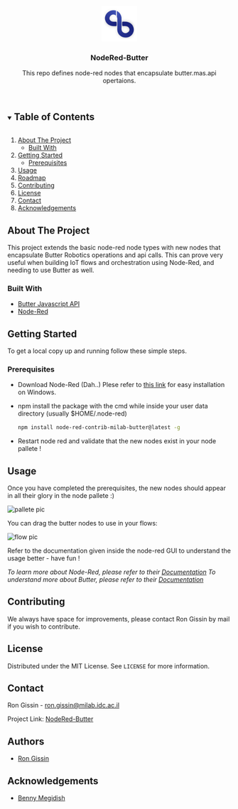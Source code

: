 
<!-- PROJECT LOGO -->
<br />
<p align="center">
  <a href="https://github.com/idc-milab/NodeRed-Butter/">
    <img src="icons/butter-logo.png" alt="Logo" width="80" height="80">
  </a>

  <h3 align="center">NodeRed-Butter</h3>

  <p align="center">
    This repo defines node-red nodes that encapsulate butter.mas.api opertaions.
    <br />
    <br />
  </p>
</p>



<!-- TABLE OF CONTENTS -->
<details open="open">
  <summary><h2 style="display: inline-block">Table of Contents</h2></summary>
  <ol>
    <li>
      <a href="#about-the-project">About The Project</a>
      <ul>
        <li><a href="#built-with">Built With</a></li>
      </ul>
    </li>
    <li>
      <a href="#getting-started">Getting Started</a>
      <ul>
        <li><a href="#prerequisites">Prerequisites</a></li>
      </ul>
    </li>
    <li><a href="#usage">Usage</a></li>
    <li><a href="#roadmap">Roadmap</a></li>
    <li><a href="#contributing">Contributing</a></li>
    <li><a href="#license">License</a></li>
    <li><a href="#contact">Contact</a></li>
    <li><a href="#acknowledgements">Acknowledgements</a></li>
  </ol>
</details>



<!-- ABOUT THE PROJECT -->
## About The Project

This project extends the basic node-red node types with new nodes that encapsulate Butter Robotics operations and api calls.
This can prove very useful when building IoT flows and orchestration using Node-Red, and needing to use Butter as well.


### Built With

* [Butter Javascript API](https://github.com/butter-robotics/Butter.MAS.JavascriptAPI)
* [Node-Red](https://nodered.org/)

<!-- GETTING STARTED -->
## Getting Started

To get a local copy up and running follow these simple steps.

### Prerequisites

* Download Node-Red (Dah..)
  Plese refer to [this link](https://nodered.org/docs/getting-started/windows) for easy installation on Windows.
  
* npm install the package with the cmd while inside your user data directory (usually $HOME/.node-red)
  ```sh
  npm install node-red-contrib-milab-butter@latest -g
  ```
* Restart node red and validate that the new nodes exist in your node pallete !


<!-- USAGE EXAMPLES -->
## Usage

Once you have completed the prerequisites, the new nodes should appear in all their glory in the node pallete :)

![pallete pic](https://github.com/idc-milab/NodeRed-Butter/tree/main/readme-resources/pallete-example.jpg)

You can drag the butter nodes to use in your flows:

![flow pic](https://github.com/idc-milab/NodeRed-Butter/tree/main/readme-resources/flow-example.jpg)

Refer to the documentation given inside the node-red GUI to understand the usage better - have fun !


_To learn more about Node-Red, please refer to their [Documentation](https://nodered.org/docs/)_
_To understand more about Butter, please refer to their [Documentation](https://github.com/butter-robotics/Butter.MAS.JavascriptAPI)_


<!-- CONTRIBUTING -->
## Contributing

We always have space for improvements, please contact Ron Gissin by mail if you wish to contribute.

<!-- LICENSE -->
## License

Distributed under the MIT License. See `LICENSE` for more information.



<!-- CONTACT -->
## Contact

Ron Gissin - ron.gissin@milab.idc.ac.il

Project Link: [NodeRed-Butter](https://github.com/idc-milab/NodeRed-Butter)


## Authors

* [Ron Gissin](https://github.com/RonGissin)


<!-- ACKNOWLEDGEMENTS -->
## Acknowledgements

* [Benny Megidish](https://github.com/bennymeg)



